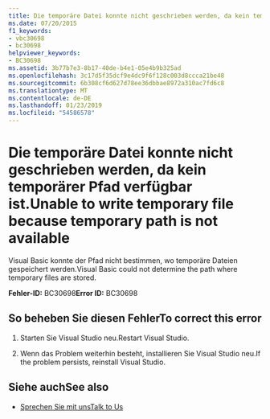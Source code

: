 ```yaml
---
title: Die temporäre Datei konnte nicht geschrieben werden, da kein temporärer Pfad verfügbar ist.
ms.date: 07/20/2015
f1_keywords:
- vbc30698
- bc30698
helpviewer_keywords:
- BC30698
ms.assetid: 3b77b7e3-8b17-40de-b4e1-05e4b9b325ad
ms.openlocfilehash: 3c17d5f35dcf9e4dc9f6f128c003d8ccca21be48
ms.sourcegitcommit: 6b308cf6d627d78ee36dbbae8972a310ac7fd6c8
ms.translationtype: MT
ms.contentlocale: de-DE
ms.lasthandoff: 01/23/2019
ms.locfileid: "54586578"
---
```

# <a name="unable-to-write-temporary-file-because-temporary-path-is-not-available"></a><span data-ttu-id="b85d2-102">Die temporäre Datei konnte nicht geschrieben werden, da kein temporärer Pfad verfügbar ist.</span><span class="sxs-lookup"><span data-stu-id="b85d2-102">Unable to write temporary file because temporary path is not available</span></span>
<span data-ttu-id="b85d2-103">Visual Basic konnte der Pfad nicht bestimmen, wo temporäre Dateien gespeichert werden.</span><span class="sxs-lookup"><span data-stu-id="b85d2-103">Visual Basic could not determine the path where temporary files are stored.</span></span>  
  
 <span data-ttu-id="b85d2-104">**Fehler-ID:** BC30698</span><span class="sxs-lookup"><span data-stu-id="b85d2-104">**Error ID:** BC30698</span></span>  
  
## <a name="to-correct-this-error"></a><span data-ttu-id="b85d2-105">So beheben Sie diesen Fehler</span><span class="sxs-lookup"><span data-stu-id="b85d2-105">To correct this error</span></span>  
  
1.  <span data-ttu-id="b85d2-106">Starten Sie Visual Studio neu.</span><span class="sxs-lookup"><span data-stu-id="b85d2-106">Restart Visual Studio.</span></span>  
  
2.  <span data-ttu-id="b85d2-107">Wenn das Problem weiterhin besteht, installieren Sie Visual Studio neu.</span><span class="sxs-lookup"><span data-stu-id="b85d2-107">If the problem persists, reinstall Visual Studio.</span></span>  
  
## <a name="see-also"></a><span data-ttu-id="b85d2-108">Siehe auch</span><span class="sxs-lookup"><span data-stu-id="b85d2-108">See also</span></span>
- [<span data-ttu-id="b85d2-109">Sprechen Sie mit uns</span><span class="sxs-lookup"><span data-stu-id="b85d2-109">Talk to Us</span></span>](/visualstudio/ide/talk-to-us)
